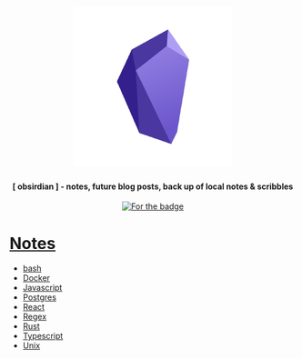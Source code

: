 <h1 align="center">
  <br>
  <a href="https://github.com/Jordan-Gilliam/obsurdian"><img src="https://github.com/Jordan-Gilliam/readme-assets/blob/master/obsidian-logo.png" alt="obsidian logo"></a>
</h1>

<h4 align="center"> [ obsirdian ] - notes, future blog posts, back up of local notes & scribbles</h4>

  <p align="center">
    <a href="https://forthebadge.com">
    <img src="https://img.shields.io/badge/DX%20--%3E-:)-blue?style=for-the-badge" alt="For the badge">
  </p>

# Notes

- [bash](notes/bash)
- [Docker](notes/docker)
- [Javascript](notes/javascript)
- [Postgres](notes/postgres)
- [React](notes/react)
- [Regex](notes/regex)
- [Rust](notes/rust)
- [Typescript](notes/typescript)
- [Unix](notes/unix)
